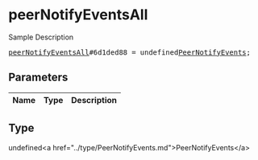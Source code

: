 # peerNotifyEventsAll

Sample Description

<pre>
<a href="../constructor/peerNotifyEventsAll.md">peerNotifyEventsAll</a>#6d1ded88 = undefined<a href="../type/PeerNotifyEvents.md">PeerNotifyEvents</a>;
</pre>

## Parameters

| Name | Type | Description |
|------|:----:|-------------|

## Type

undefined&lt;a href=&#34;../type/PeerNotifyEvents.md&#34;&gt;PeerNotifyEvents&lt;/a&gt;
